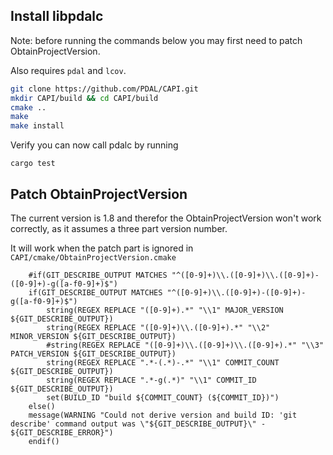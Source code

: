 ## Install libpdalc

Note: before running the commands below you may first need to patch ObtainProjectVersion.

Also requires ``` pdal ``` and ``` lcov ```. 

```bash
git clone https://github.com/PDAL/CAPI.git 
mkdir CAPI/build && cd CAPI/build
cmake ..
make
make install
```

Verify you can now call pdalc by running 

``` cargo test ```

## Patch ObtainProjectVersion

The current version is 1.8 and therefor the ObtainProjectVersion won't work correctly, as it assumes a three part version number.

It will work when the patch part is ignored in ``` CAPI/cmake/ObtainProjectVersion.cmake ```

```
	#if(GIT_DESCRIBE_OUTPUT MATCHES "^([0-9]+)\\.([0-9]+)\\.([0-9]+)-([0-9]+)-g([a-f0-9]+)$")
	if(GIT_DESCRIBE_OUTPUT MATCHES "^([0-9]+)\\.([0-9]+)-([0-9]+)-g([a-f0-9]+)$")
		string(REGEX REPLACE "([0-9]+).*" "\\1" MAJOR_VERSION ${GIT_DESCRIBE_OUTPUT})
		string(REGEX REPLACE "([0-9]+)\\.([0-9]+).*" "\\2" MINOR_VERSION ${GIT_DESCRIBE_OUTPUT})
		#string(REGEX REPLACE "([0-9]+)\\.([0-9]+)\\.([0-9]+).*" "\\3" PATCH_VERSION ${GIT_DESCRIBE_OUTPUT})
		string(REGEX REPLACE ".*-(.*)-.*" "\\1" COMMIT_COUNT ${GIT_DESCRIBE_OUTPUT})
		string(REGEX REPLACE ".*-g(.*)" "\\1" COMMIT_ID ${GIT_DESCRIBE_OUTPUT})
		set(BUILD_ID "build ${COMMIT_COUNT} (${COMMIT_ID})")
	else()
	message(WARNING "Could not derive version and build ID: 'git describe' command output was \"${GIT_DESCRIBE_OUTPUT}\" - ${GIT_DESCRIBE_ERROR}")
	endif()
  ```

